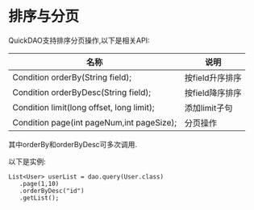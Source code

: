 # 排序与分页

QuickDAO支持排序分页操作,以下是相关API:

|名称|说明|
|---|---|
|Condition orderBy(String field);|按field升序排序|
|Condition orderByDesc(String field);|按field降序排序|
|Condition limit(long offset, long limit);|添加limit子句|
|Condition page(int pageNum,int pageSize);|分页操作|

其中orderBy和orderByDesc可多次调用.

以下是实例:

```
List<User> userList = dao.query(User.class)
   .page(1,10)
   .orderByDesc("id")
   .getList();
```